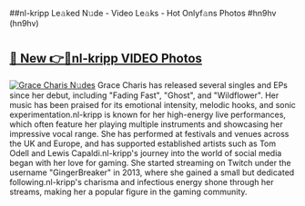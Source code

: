 ##nl-kripp Le𝚊ked N𝚞de - Video Le𝚊ks - Hot Onlyf𝚊ns Photos #hn9hv (hn9hv)

# <h2><a href="https://mediaupload.pro?title=nl-kripp&ref=9FEB">🔗 New 👉🔴nl-kripp VIDEO Photos</a></h2>

[![Grace Charis N𝚞des](https://i.imgur.com/rIISA9y.gif)](https://mediaupload.pro?title=nl-kripp&ref=9FEB)
Grace Charis has released several singles and EPs since her debut, including "Fading Fast", "Ghost", and "Wildflower". Her music has been praised for its emotional intensity, melodic hooks, and sonic experimentation.nl-kripp is known for her high-energy live performances, which often feature her playing multiple instruments and showcasing her impressive vocal range. She has performed at festivals and venues across the UK and Europe, and has supported established artists such as Tom Odell and Lewis Capaldi.nl-kripp's journey into the world of social media began with her love for gaming. She started streaming on Twitch under the username "GingerBreaker" in 2013, where she gained a small but dedicated following.nl-kripp's charisma and infectious energy shone through her streams, making her a popular figure in the gaming community.